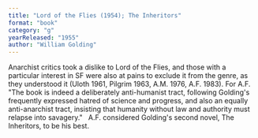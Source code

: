 ```yaml
---
title: "Lord of the Flies (1954); The Inheritors"
format: "book"
category: "g"
yearReleased: "1955"
author: "William Golding"
---
```

Anarchist critics took a dislike to Lord of the Flies,  and those with a particular interest in SF were also at pains to exclude it from  the genre, as they understood it (Uloth 1961, Pilgrim 1963, A.M. 1976, A.F.  1983). For A.F. "The book is indeed a deliberately anti-humanist tract,  following Golding's frequently expressed hatred of science and progress, and  also an equally anti-anarchist tract, insisting that humanity without law and  authority must relapse into savagery."
 
A.F. considered Golding's second novel, The Inheritors, to be his best.
 